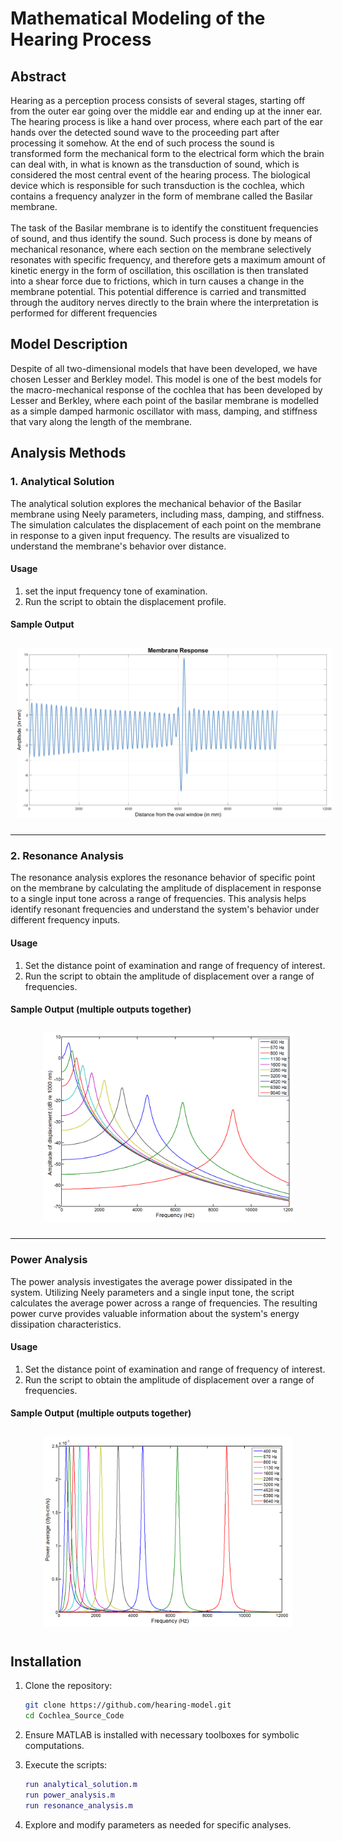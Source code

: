 # Mathematical Modeling of the Hearing Process

## Abstract

Hearing as a perception process consists of several stages, starting off from the outer ear going over the middle ear and ending up at the inner ear. The hearing process is like a hand over process, where each part of the ear hands over the detected sound wave to the proceeding part after processing it somehow. At the end of such process the sound is transformed form the mechanical form to the electrical form which the brain can deal with, in what is known as the transduction of sound, which is considered the most central event of the hearing process. The biological device which is responsible for such transduction is the cochlea, which contains a frequency analyzer in the form of membrane called the Basilar membrane.\
\
 The task of the Basilar membrane is to identify the constituent frequencies of sound, and thus identify the sound. Such process is done by means of mechanical resonance, where each section on the membrane selectively resonates with specific frequency, and therefore gets a maximum amount of kinetic energy in the form of oscillation, this oscillation is then translated into a shear force due to frictions, which in turn causes a change in the membrane potential. This potential difference is carried and transmitted through the auditory nerves directly to the brain where the interpretation is performed for different frequencies 


## Model Description

Despite of all two-dimensional 
models that have been developed, we have chosen Lesser and Berkley model.  This model is one of the best models for the 
macro-mechanical response of the 
cochlea that has been developed by 
Lesser and Berkley, where each point of 
the basilar membrane is modelled as a 
simple damped harmonic oscillator with 
mass, damping, and stiffness that vary 
along the length of the membrane.


## Analysis Methods

### 1. Analytical Solution

The analytical solution explores the mechanical behavior of the Basilar membrane using Neely parameters, including mass, damping, and stiffness. The simulation calculates the displacement of each point on the membrane in response to a given input frequency. The results are visualized to understand the membrane's behavior over distance.

#### Usage

1. set the input frequency tone of examination.
2. Run the script to obtain the displacement profile.

#### Sample Output

<div align = "center">
  <img src="Resources/analytical.png" alt="Local Image" width="600" style="margin: 10px;">
</div>

---
### 2. Resonance Analysis

The resonance analysis explores the resonance behavior of specific point on the membrane by calculating the amplitude of displacement in response to a single input tone across a range of frequencies. This analysis helps identify resonant frequencies and understand the system's behavior under different frequency inputs.

#### Usage

1. Set the distance point of examination and range of frequency of interest.
2. Run the script to obtain the amplitude of displacement over a range of frequencies.

#### Sample Output (multiple outputs together)

<div align = "center">
<img src="Resources/Resonance.png" alt="Local Image" width="400" style="margin: 10px;">
</div>

---

### Power Analysis

The power analysis investigates the average power dissipated in the system. Utilizing Neely parameters and a single input tone, the script calculates the average power across a range of frequencies. The resulting power curve provides valuable information about the system's energy dissipation characteristics.

#### Usage

1. Set the distance point of examination and range of frequency of interest.
2. Run the script to obtain the amplitude of displacement over a range of frequencies.

#### Sample Output (multiple outputs together)
<div align = "center">
<img src="Resources/Power.png" alt="Local Image" width="400" style="margin: 10px;">
</div>

## Installation

1. Clone the repository:

    ```bash
    git clone https://github.com/hearing-model.git
    cd Cochlea_Source_Code
    ```

2. Ensure MATLAB is installed with necessary toolboxes for symbolic computations.

3. Execute the scripts:

    ```matlab
    run analytical_solution.m
    run power_analysis.m
    run resonance_analysis.m
    ```

4. Explore and modify parameters as needed for specific analyses.

